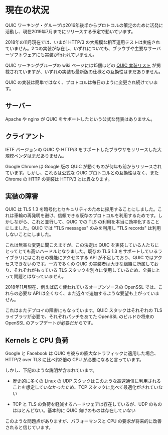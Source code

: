 # 現在の状況

QUIC ワーキング・グループは2016年後半からプロトコルの策定のために活発に活動し、現在2019年7月までにリリースする予定で動いています。

2018年の11月現在では、いまだ HTTP/3 の大規模な相互運用テストは実施されていません。2つの実装が存在し、いずれについても、ブラウザや主要なサーバーソフトウェアにも実装が行われていません。

QUIC ワーキンググループの wiki ページには15個ほどの [QUIC 実装リスト](https://github.com/curl/curl/wiki/QUIC-implementation) が掲載されていますが、いずれの実装も最新版の仕様との互換性はまだありません。

QUIC の実装は簡単ではなく、プロトコルは毎日のように変更され続けています。

## サーバー

Apache や nginx が QUIC をサポートしたという公式な発表はありません。

## クライアント

IETF バージョンの QUIC や HTTP/3 をサポートしたブラウザをリリースした大規模ベンダはまだありません。

Google Chrome は Google 版の QUIC が動くものが何年も前からリリースされています。しかし、これらは公式な QUIC プロトコルとの互換性はなく、また Chrome の HTTP の実装は HTTP/3 とは異なります。

## 実装の障害

QUIC は TLS 1.3 を暗号化とセキュリティのために採用することにしました。これは車輪の再発明を避け、信頼できる既存のプロトコルを利用するためです。しかしながら、これと並行して、QUIC での TLS の利用を本当に効率化することにしました。QUIC では "TLS messages" のみを利用し "TLS records" は利用しないことにしました。

これは無害な変更に聞こえますが、この決定は QUIC を実装している人たちにとってとても高いハードルとなりました。既存の TLS 1.3 をサポートしているライブラリにはこれらの機能にアクセスする API が不足しており、QUIC ではアクセスできないのです。一方で多くの QUIC の実装者は大きな組織に所属しており、それぞれがもっている TLS スタックを別々に使用しているため、全員にとって問題とはなっていません。

2018年11月現在、例えば広く使われているオープンソースの OpenSSL では、これらの必要な API は全くなく、また近々で追加するような要望も上がっていません。

これはまたデプロイの障害にもなっています。QUIC スタックはそれぞれの TLS ライブラリが必要で、それぞれパッチをあてた OpenSSL のビルドか将来の OpenSSL のアップデートが必要だからです。

## Kernels と CPU 負荷

Google と Facebook は QUIC を彼らの膨大なトラフィックに適用した場合、HTTP/2 over TLS に比べ約2倍の CPU が必要になると言っています。

しかし、下記のような説明が含まれています。

- 歴史的に多くの Linux の UDP スタックはこのような高速通信に利用されることを想定していなかったため、TCP スタックに比べて最適化がされていない

- TCP と TLS の負荷を軽減するハードウェアは存在しているが、UDP のものはほとんどない。基本的に QUIC 向けのものは存在していない

このような問題点がありますが、パフォーマンスと CPU の要求が将来的に改善されると信じています。
